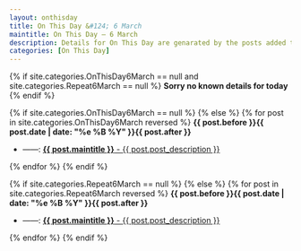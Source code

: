 ```yaml
---
layout: onthisday
title: On This Day &#124; 6 March
maintitle: On This Day — 6 March
description: Details for On This Day are genarated by the posts added to the website so the content is subject to changes/updates over time.
categories: [On This Day]
---
```


{% if site.categories.OnThisDay6March == null and site.categories.Repeat6March == null %}
<strong>Sorry no known details for today</strong>
{% endif %}

{% if site.categories.OnThisDay6March == null %}
{% else %}
{% for post in site.categories.OnThisDay6March reversed %}
<strong>{{ post.before }}{{ post.date | date: "%e %B %Y" }}{{ post.after }}</strong>
<ul>
<li> ——: <a class="{{ post.class }}" href="{{ post.url }}"><strong>{{ post.maintitle }}</strong> - {{ post.post_description }}</a></li>
</ul>
{% endfor %}
{% endif %}

{% if site.categories.Repeat6March == null %}
{% else %}
{% for post in site.categories.Repeat6March reversed %}
<strong>{{ post.before }}{{ post.date | date: "%e %B %Y" }}{{ post.after }}</strong>
<ul>
<li> ——: <a class="{{ post.class }}" href="{{ post.url }}"><strong>{{ post.maintitle }}</strong> - {{ post.post_description }}</a></li>
</ul>
{% endfor %}
{% endif %}
